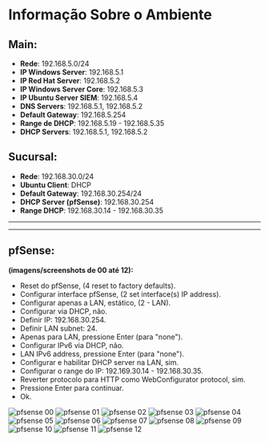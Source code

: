 # Informação Sobre o Ambiente

## Main:
- **Rede**: 192.168.5.0/24
- **IP Windows Server**: 192.168.5.1
- **IP Red Hat Server**: 192.168.5.2
- **IP Windows Server Core**: 192.168.5.3
- **IP Ubuntu Server SIEM**: 192.168.5.4
- **DNS Servers**: 192.168.5.1, 192.168.5.2
- **Default Gateway**: 192.168.5.254
- **Range de DHCP**: 192.168.5.19 - 192.168.5.35
- **DHCP Servers**: 192.168.5.1, 192.168.5.2

## Sucursal:
- **Rede**: 192.168.30.0/24
- **Ubuntu Client**: DHCP
- **Default Gateway**: 192.168.30.254/24
- **DHCP Server (pfSense)**: 192.168.30.254
- **Range DHCP**: 192.168.30.14 - 192.168.30.35

---
---

## pfSense:
**(imagens/screenshots de 00 até 12):**
- Reset do pfSense, (4 reset to factory defaults).
- Configurar interface pfSense, (2 set interface(s) IP address).
- Configurar apenas a LAN, estático, (2 - LAN).
- Configurar via DHCP, não.
- Definir IP: 192.168.30.254.
- Definir LAN subnet: 24.
- Apenas para LAN, pressione Enter (para "none").
- Configurar IPv6 via DHCP, não.
- LAN IPv6 address, pressione Enter (para "none").
- Configurar e habilitar DHCP server na LAN, sim.
- Configurar o range do IP: 192.169.30.14 - 192.168.30.35.
- Reverter protocolo para HTTP como WebConfigurator protocol, sim.
- Pressione Enter para continuar.
- Ok.

![pfsense 00](./assets/images/pfsense/00.png)
![pfsense 01](./assets/images/pfsense/01.png)
![pfsense 02](./assets/images/pfsense/02.png)
![pfsense 03](./assets/images/pfsense/03.png)
![pfsense 04](./assets/images/pfsense/04.png)
![pfsense 05](./assets/images/pfsense/05.png)
![pfsense 06](./assets/images/pfsense/06.png)
![pfsense 07](./assets/images/pfsense/07.png)
![pfsense 08](./assets/images/pfsense/08.png)
![pfsense 09](./assets/images/pfsense/09.png)
![pfsense 10](./assets/images/pfsense/10.png)
![pfsense 11](./assets/images/pfsense/11.png)
![pfsense 12](./assets/images/pfsense/12.png)
